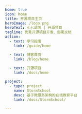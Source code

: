 ```yaml
---
home: true
icon: home
title: 开源项目主页
heroImage: /logo.png
heroText: 七七部落 | 开源项目
tagline: 优秀开源项目开发、部署文档
action:
  - text: 学习指南
    link: /guide/home

  - text: 博客首页
    link: /blog/home
    
  - text: 开源项目
    link: /docs/home

project:
  - type: project
    name: StormSchool
    desc: 基于微服务架构的在线教育平台
    link: /docs/StormSchool/
    
---
```

